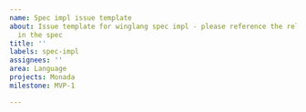 ```yaml
---
name: Spec impl issue template
about: Issue template for winglang spec impl - please reference the relevant part
  in the spec
title: ''
labels: spec-impl
assignees: ''
area: Language
projects: Monada
milestone: MVP-1

---
```




